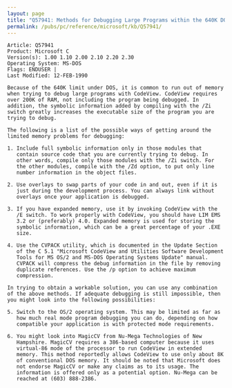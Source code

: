 ```yaml
---
layout: page
title: "Q57941: Methods for Debugging Large Programs within the 640K DOS Limit"
permalink: /pubs/pc/reference/microsoft/kb/Q57941/
---
```


	Article: Q57941
	Product: Microsoft C
	Version(s): 1.00 1.10 2.00 2.10 2.20 2.30
	Operating System: MS-DOS
	Flags: ENDUSER |
	Last Modified: 12-FEB-1990
	
	Because of the 640K limit under DOS, it is common to run out of memory
	when trying to debug large programs with CodeView. CodeView requires
	over 200K of RAM, not including the program being debugged. In
	addition, the symbolic information added by compiling with the /Zi
	switch greatly increases the executable size of the program you are
	trying to debug.
	
	The following is a list of the possible ways of getting around the
	limited memory problems for debugging:
	
	1. Include full symbolic information only in those modules that
	   contain source code that you are currently trying to debug. In
	   other words, compile only those modules with the /Zi switch. For
	   the other modules, compile with the /Zd option, to put only line
	   number information in the object files.
	
	2. Use overlays to swap parts of your code in and out, even if it is
	   just during the development process. You can always link without
	   overlays once your application is debugged.
	
	3. If you have expanded memory, use it by invoking CodeView with the
	   /E switch. To work properly with CodeView, you should have LIM EMS
	   3.2 or (preferably) 4.0. Expanded memory is used for storing the
	   symbolic information, which can be a great percentage of your .EXE
	   size.
	
	4. Use the CVPACK utility, which is documented in the Update Section
	   of the C 5.1 "Microsoft CodeView and Utilities Software Development
	   Tools for MS OS/2 and MS-DOS Operating Systems Update" manual.
	   CVPACK will compress the debug information in the file by removing
	   duplicate references. Use the /p option to achieve maximum
	   compression.
	
	In trying to obtain a workable solution, you can use any combination
	of the above methods. If adequate debugging is still impossible, then
	you might look into the following possibilities:
	
	5. Switch to the OS/2 operating system. This may be limited as far as
	   how much real mode program debugging you can do, depending on how
	   compatible your application is with protected mode requirements.
	
	6. You might look into MagicCV from Nu-Mega Technologies of New
	   Hampshire. MagicCV requires a 386-based computer because it uses
	   virtual-86 mode of the processor to run CodeView in extended
	   memory. This method reportedly allows CodeView to use only about 8K
	   of conventional DOS memory. It should be noted that Microsoft does
	   not endorse MagicCV or make any claims as to its usage. The
	   information is offered only as a potential option. Nu-Mega can be
	   reached at (603) 888-2386.
